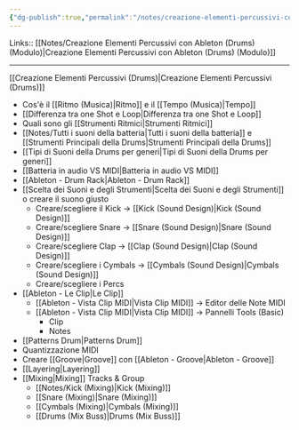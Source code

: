 ```yaml
---
{"dg-publish":true,"permalink":"/notes/creazione-elementi-percussivi-con-ableton-drums-modulo/"}
---
```


Links:: [[Notes/Creazione Elementi Percussivi con Ableton (Drums) (Modulo)\|Creazione Elementi Percussivi con Ableton (Drums) (Modulo)]]

---
[[Creazione Elementi Percussivi (Drums)\|Creazione Elementi Percussivi (Drums)]]


- Cos'è il [[Ritmo (Musica)\|Ritmo]] e il [[Tempo (Musica)\|Tempo]]
- [[Differenza tra one Shot e Loop\|Differenza tra one Shot e Loop]]
- Quali sono gli [[Strumenti Ritmici\|Strumenti Ritmici]]
- [[Notes/Tutti i suoni della batteria\|Tutti i suoni della batteria]] e [[Strumenti Principali della Drums\|Strumenti Principali della Drums]]
- [[Tipi di Suoni della Drums per generi\|Tipi di Suoni della Drums per generi]]
- [[Batteria in audio VS MIDI\|Batteria in audio VS MIDI]]
- [[Ableton - Drum Rack\|Ableton - Drum Rack]]
- [[Scelta dei Suoni e degli Strumenti\|Scelta dei Suoni e degli Strumenti]] o creare il suono giusto
	- Creare/scegliere il Kick → [[Kick (Sound Design)\|Kick (Sound Design)]]
	- Creare/scegliere Snare → [[Snare (Sound Design)\|Snare (Sound Design)]]
	- Creare/scegliere Clap → [[Clap (Sound Design)\|Clap (Sound Design)]]
	- Creare/scegliere i Cymbals → [[Cymbals (Sound Design)\|Cymbals (Sound Design)]]
	- Creare/scegliere i Percs
- [[Ableton - Le Clip\|Le Clip]] 
	- [[Ableton - Vista Clip MIDI\|Vista Clip MIDI]] → Editor delle Note MIDI
	- [[Ableton - Vista Clip MIDI\|Vista Clip MIDI]] → Pannelli Tools (Basic)
		- Clip
		- Notes
- [[Patterns Drum\|Patterns Drum]]
- Quantizzazione MIDI
- Creare [[Groove\|Groove]] con [[Ableton - Groove\|Ableton - Groove]]
- [[Layering\|Layering]]
- [[Mixing\|Mixing]] Tracks & Group
	- [[Notes/Kick (Mixing)\|Kick (Mixing)]]
	- [[Snare (Mixing)\|Snare (Mixing)]]
	- [[Cymbals (Mixing)\|Cymbals (Mixing)]]
	- [[Drums (Mix Buss)\|Drums (Mix Buss)]]


